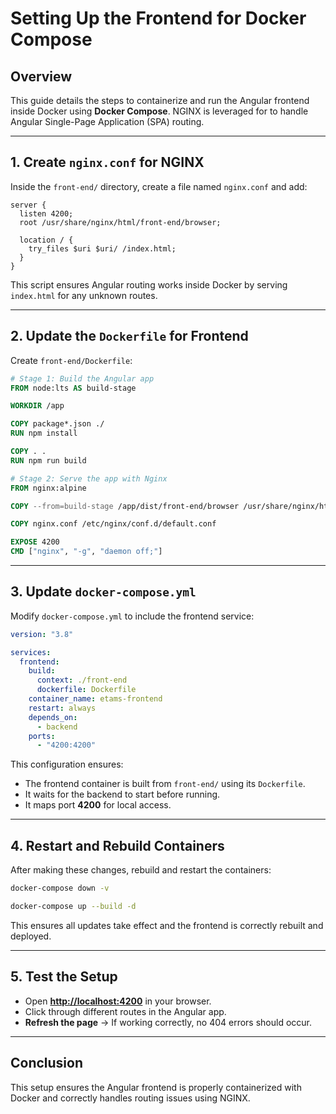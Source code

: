 # Setting Up the Frontend for Docker Compose

## Overview
This guide details the steps to containerize and run the Angular frontend inside Docker using **Docker Compose**. NGINX is leveraged for to handle Angular Single-Page Application (SPA) routing.

---

## **1. Create `nginx.conf` for NGINX**

Inside the `front-end/` directory, create a file named `nginx.conf` and add:

```nginx configuration
server {
  listen 4200;
  root /usr/share/nginx/html/front-end/browser;

  location / {
    try_files $uri $uri/ /index.html;
  }
}
```

This script ensures Angular routing works inside Docker by serving `index.html` for any unknown routes.

---

## **2. Update the `Dockerfile` for Frontend**

Create `front-end/Dockerfile`:

```dockerfile
# Stage 1: Build the Angular app
FROM node:lts AS build-stage

WORKDIR /app

COPY package*.json ./
RUN npm install

COPY . .
RUN npm run build

# Stage 2: Serve the app with Nginx
FROM nginx:alpine

COPY --from=build-stage /app/dist/front-end/browser /usr/share/nginx/html/front-end/browser

COPY nginx.conf /etc/nginx/conf.d/default.conf

EXPOSE 4200
CMD ["nginx", "-g", "daemon off;"]
```

---

## **3. Update `docker-compose.yml`**

Modify `docker-compose.yml` to include the frontend service:

```yaml
version: "3.8"

services:
  frontend:
    build:
      context: ./front-end
      dockerfile: Dockerfile
    container_name: etams-frontend
    restart: always
    depends_on:
      - backend
    ports:
      - "4200:4200"
```

This configuration ensures:
- The frontend container is built from `front-end/` using its `Dockerfile`.
- It waits for the backend to start before running.
- It maps port **4200** for local access.

---

## **4. Restart and Rebuild Containers**

After making these changes, rebuild and restart the containers:

```sh
docker-compose down -v
```

```sh
docker-compose up --build -d
```

This ensures all updates take effect and the frontend is correctly rebuilt and deployed.

---

## **5. Test the Setup**

- Open **[http://localhost:4200](http://localhost:4200)** in your browser.
- Click through different routes in the Angular app.
- **Refresh the page** → If working correctly, no 404 errors should occur.

---

## **Conclusion**
This setup ensures the Angular frontend is properly containerized with Docker and correctly handles routing issues using NGINX.

